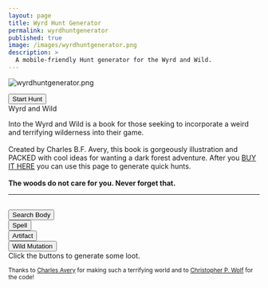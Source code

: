 ```yaml
---
layout: page
title: Wyrd Hunt Generator
permalink: wyrdhuntgenerator
published: true
image: /images/wyrdhuntgenerator.png
description: >
  A mobile-friendly Hunt generator for the Wyrd and Wild.
---
```

![wyrdhuntgenerator.png]({{site.url}}/images/wyrdhuntgenerator.png)

<p class="tightSpacing" id="huntText"></p>

<div class="row" id="newButtons">
  <div class="col-md-6 col-6 tightSpacing buttonWrapper"><button id="start" class="btn btn-primary btn-lg" onclick="startHunt()">Start Hunt</button></div>
</div>

<div class="tightSpacing" id="encounterText"></div>

<div class="container generatorCard" style="margin-bottom: 30px;">
  <div class="tightSpacing h3" id="locationTitle">Wyrd and Wild</div>
  <p id="locationDesc">Into the Wyrd and Wild is a book for those seeking to incorporate a weird and terrifying wilderness into their game.<br><br>Created by Charles B.F. Avery, this book is gorgeously illustration and PACKED with cool ideas for wanting a dark forest adventure. After you <a href="http://google.com">BUY IT HERE</a> you can use this page to generate quick hunts.<br><br><strong>The woods do not care for you. Never forget that.</strong>
  </p>
  <hr class="tightSpacing">
  <p id="pathsText"></p>
</div>

<div class="row">
  <div class="col-md-6 col-6 tightSpacing buttonWrapper"><button class="btn-wide btn btn-primary btn-lg" onclick="searchBody()">Search Body</button></div>
  <div class="col-md-6 col-6 tightSpacing buttonWrapper"><button class="btn-wide btn btn-primary btn-lg" onclick="spell()">Spell</button></div>
  <div class="col-md-6 col-6 tightSpacing buttonWrapper"><button class="btn-wide btn btn-primary btn-lg" onclick="artifact()">Artifact</button></div>
  <div class="col-md-6 col-6 tightSpacing buttonWrapper"><button class="btn-wide btn btn-primary btn-lg" onclick="mutation()">Wild Mutation</button></div>
</div>

<div class="container generatorCard">
  <div class="row">
    <div class="col tightSpacing" id="lootBox">Click the buttons to generate some loot.</div>
  </div>
</div>

<small>Thanks to <a href="https://twitter.com/CharlieFergaves">Charles Avery</a> for making such a terrifying world and to <a href="http://chrispwolf.com/">Christopher P. Wolf</a> for the code!</small>

<script>
var huntStarted = false;

var xmlhttp = new XMLHttpRequest();
xmlhttp.onreadystatechange = function () {
  if (this.readyState == 4 && this.status == 200) {
    wyrd = JSON.parse(this.responseText);
  }
};
xmlhttp.open("GET", "/_pages/wyrdhunt.json", true);
xmlhttp.send();

function startHunt() {
  if (huntStarted) {
    nextLocation();
    nextPaths();

  } else {
    /*generate the hunt name and hook*/
    var target = wyrd.creatures[Math.floor(Math.random() * wyrd.creatures.length)];
    document.getElementById("huntText").innerHTML = "Within the <strong>" + wyrd.names.prefix[Math.floor(Math.random() * wyrd.names.prefix.length)] + " Of " + wyrd.names.suffix[Math.floor(Math.random() * wyrd.names.suffix.length)] + "</strong> there is rumored to be " + wyrd.secrets[Math.floor(Math.random() * wyrd.secrets.length)] + " But beware! " + wyrd.dangers[Math.floor(Math.random() * wyrd.dangers.length)] + "<br><br> You are hunting one or more <strong>" + target.name + "</strong> (pg. " + target.page + ") for fortune, fame, flesh, or some other reason altogether. You will need <strong>" + target.marks + " Marks</strong> to complete the hunt.";

    /*set started to false and change the button text*/
    document.getElementById("newButtons").innerHTML =  "<div class=\"col-md-6 col-6 tightSpacing buttonWrapper\"><button id=\"start\" class=\"btn btn-primary btn-lg\" onclick=\"startHunt()\">Next Location</button></div><div class=\"col-md-6 col-6 tightSpacing buttonWrapper\"><button id=\"start\" class=\"btn btn-primary btn-lg\" onclick=\"nextEncounter()\">Random Encounter</button></div>";
    huntStarted = true;
    startHunt();
  }
}

function nextLocation() {
  /*Generate location*/
  var nextLocation = wyrd.locations[Math.floor(Math.random() * wyrd.locations.length)];
  document.getElementById("locationTitle").innerHTML = nextLocation.name;
  document.getElementById("locationDesc").innerHTML = nextLocation.description;
  document.getElementById("encounterText").innerHTML = "";

}

function nextPaths() {
  var numPaths = Math.floor(Math.random() * 3) + 1;
  var pathsText = "<strong>Several paths lead away from this place:</strong><br>• The path you came from.";

  for (i = 0; i < numPaths; i++) {
    pathsText = pathsText + "<br><br>• " + wyrd.paths[Math.floor(Math.random() * wyrd.paths.length)] + 
    " " + wyrd.woods[Math.floor(Math.random() * wyrd.woods.length)] + 
    " " + wyrd.scenes[Math.floor(Math.random() * wyrd.scenes.length)] + 
    " " + wyrd.senses[Math.floor(Math.random() * wyrd.senses.length)];
  }

  document.getElementById("pathsText").innerHTML = pathsText + "</p>";
}

function nextEncounter() {
  if (huntStarted) {
    var percentage = Math.floor(Math.random() * 100);
    var encounterText = "<hr class=\"tightSpacing\">";

    switch (true) {
      case (percentage <= 20):
        var plant = wyrd.plants[Math.floor(Math.random() * wyrd.plants.length)];
        encounterText = encounterText + "<h3 class=\"tightSpacing\">Plant: " + plant.name + "</h3>" + plant.description +
          "<br><strong>Uses:</strong> " + plant.uses;
        break;
      case (percentage > 20 && percentage <= 40):
        var trap = wyrd.traps[Math.floor(Math.random() * wyrd.traps.length)];
        encounterText = encounterText + "<h3 class=\"tightSpacing\">Trap: " + trap.name + "</h3>" + trap.description +
          "<br><strong>Detect:</strong> " + trap.detect + 
          "<br><strong>Effect:</strong> " + trap.effect + 
          "<br><strong>Disable/Avoid:</strong> " + trap.disable;          
        break;
      case (percentage > 40 && percentage <= 80):
        var creature = wyrd.creatures[Math.floor(Math.random() * wyrd.creatures.length)];
        encounterText = encounterText +  "<h3 class=\"tightSpacing\">Creature: " + creature.name + " <i>(pg. " + creature.page + ")</i></h3>" +
          "<strong>Quantity:</strong> " + creature.quantity +
          "<br><strong>Armor Class:</strong> " + creature.ac +
          "<br><strong>Hit Dice:</strong> " + creature.hd +
          "<br><strong>Hit Points:</strong> " + creature.hp +
          "<br><strong>Move:</strong> " + creature.move +
          "<br><strong>Damage:</strong> " + creature.damage +
          "<br><strong>XP:</strong> " + creature.XP +
          "<br>" + creature.extra;
        break;
      default:
        encounterText = encounterText +  "No Encounter. Just an empty, restless silence.";
    }
document.getElementById("encounterText").innerHTML = encounterText;

  } else {
    startHunt();
  }

}

function dailyProgress() {

}

function searchBody() {
  document.getElementById("lootBox").innerHTML = wyrd.searchBody[Math.floor(Math.random() * wyrd.searchBody.length)] + "<br>" + wyrd.searchBody[Math.floor(Math.random() * wyrd.searchBody.length)] + "<br>" + wyrd.searchBody[Math.floor(Math.random() * wyrd.searchBody.length)];
}

function artifact() {
  var artifact = wyrd.artifacts[Math.floor(Math.random() * wyrd.artifacts.length)];
  document.getElementById("lootBox").innerHTML = "<h3 class=\"tightSpacing\">" + artifact.name + "</h3>" + artifact.description;
  }

function spell() {
  var spell = wyrd.spells[Math.floor(Math.random() * wyrd.spells.length)];
  var spellText = "<h3 class=\"tightSpacing\">" + spell.name + "</h3>" +
    "<strong>Spell Level:</strong> " + spell.level +
    "<br><strong>Casting Time:</strong> " + spell.castingTime +
    "<br><strong>Range:</strong> " + spell.range +
    "<br><strong>Duration:</strong> " + spell.duration;

  if (spell.material != "") {
    spellText = spellText + "<br><strong>Material Component:</strong> " + spell.material;
  }

  if (spell.higher != "") {
    spellText = spellText + "<br><strong>At Higher Levels:</strong> " + spell.higher;
  }

  spellText = spellText + "<br><br>" + spell.effect;
  document.getElementById("lootBox").innerHTML = spellText;
}

function mutation() {
  document.getElementById("lootBox").innerHTML = wyrd.mutations[Math.floor(Math.random() * wyrd.mutations.length)];
}
</script>

